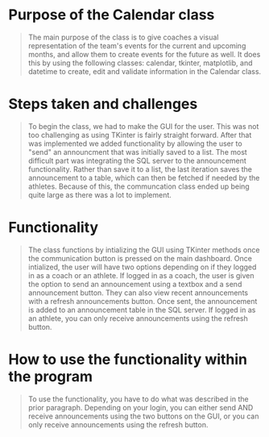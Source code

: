 # Purpose of the Calendar class
> The main purpose of the class is to give coaches a visual representation of the team's events for the current and upcoming months, and allow them to create events for the future as well.
> It does this by using the following classes: calendar, tkinter, matplotlib, and datetime to create, edit and validate information in the Calendar class.

# Steps taken and challenges
> To begin the class, we had to make the GUI for the user. This was not too challenging as using TKinter is fairly straight
> forward. After that was implemented we added functionality by allowing the user to "send" an announcment that was initially
> saved to a list. The most difficult part was integrating the SQL server to the announcement functionality. Rather than save
> it to a list, the last iteration saves the announcement to a table, which can then be fetched if needed by the athletes. Because of this, the communcation class ended up being quite large as there was a lot to implement.

# Functionality
> The class functions by intializing the GUI using TKinter methods once the communication button is pressed on the main dashboard. Once intialized, the user will have two options depending on if they logged in as a coach or an athlete. If logged in as a coach, the user is given the option to send an announcement using a textbox and a send announcement button. They can also view recent announcements with a refresh announcements button. Once sent, the announcement is added to an announcement table in the SQL server. If logged in as an athlete, you can only receive announcements using the refresh button.

# How to use the functionality within the program
> To use the functionality, you have to do what was described in the prior paragraph. Depending on your login, you can either send AND receive announcements using the two buttons on the GUI, or you can only receive announcements using the refresh button.
